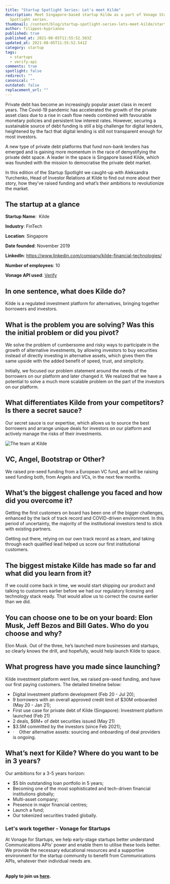 ```yaml
---
title: "Startup Spotlight Series: Let's meet Kilde"
description: Meet Singapore-based startup Kildw as a part of Vonage Startup
  Spotlight series.
thumbnail: /content/blog/startup-spotlight-series-lets-meet-kilde/startups_kilde_1200x600.png
author: filippos-kyprianou
published: true
published_at: 2021-08-05T11:55:52.503Z
updated_at: 2021-08-05T11:55:52.541Z
category: startup
tags:
  - startups
  - verify-api
comments: true
spotlight: false
redirect: ""
canonical: ""
outdated: false
replacement_url: ""
---
```

Private debt has become an increasingly popular asset class in recent years. The Covid-19 pandemic has accelerated the growth of the private asset class due to a rise in cash flow needs combined with favourable monetary policies and persistent low interest rates. However, securing a sustainable source of debt funding is still a big challenge for digital lenders, heightened by the fact that digital lending is still not transparent enough for most investors.

A new type of private debt platforms that fund non-bank lenders has emerged and is gaining more momentum in the race of demystifying the private debt space. A leader in the space is Singapore based Kilde, which was founded with the mission to democratise the private debt market.

In this edition of the Startup Spotlight we caught-up with Aleksandra Yurchenko, Head of Investor Relations at Kilde to find out more about their story, how they’ve raised funding and what’s their ambitions to revolutionize the market.

## The startup at a glance

**Startup Name**:  Kilde

**Industry**: FinTech

**Location**: Singapore

**Date founded**: November 2019

**LinkedIn**: <https://www.linkedin.com/company/kilde-financial-technologies/>

**Number of employees**: 10

**Vonage API used**: [Verify](https://developer.nexmo.com/verify/overview)

## In one sentence, what does Kilde do?



Kilde is a regulated investment platform for alternatives, bringing together borrowers and investors.

## What is the problem you are solving? Was this the initial problem or did you pivot?

We solve the problem of cumbersome and risky ways to participate in the growth of alternative investments, by allowing investors to buy securities instead of directly investing in alternative assets, which gives them the same upside with the added benefit of speed, trust, and simplicity.

Initially, we focused our problem statement around the needs of the borrowers on our platform and later changed it. We realized that we have a potential to solve a much more scalable problem on the part of the investors on our platform. 

## What differentiates Kilde from your competitors? Is there a secret sauce?

Our secret sauce is our expertise, which allows us to source the best borrowers and arrange unique deals for investors on our platform and actively manage the risks of their investments. 

![The team at Kilde](/content/blog/startup-spotlight-series-lets-meet-kilde/befunky-collage.jpg "The team at Kilde")

## VC, Angel, Bootstrap or Other?

We raised pre-seed funding from a European VC fund, and will be raising seed funding both, from Angels and VCs, in the next few months. 

## What’s the biggest challenge you faced and how did you overcome it?

Getting the first customers on board has been one of the bigger challenges, enhanced by the lack of track record and COVID-driven environment. In this period of uncertainty, the majority of the institutional investors tend to stick with existing partners. 

Getting out there, relying on our own track record as a team, and taking through each qualified lead helped us score our first institutional customers. 

## The biggest mistake Kilde has made so far and what did you learn from it?

If we could come back in time, we would start shipping our product and talking to customers earlier before we had our regulatory licensing and technology stack ready. That would allow us to correct the course earlier than we did. 

## You can choose one to be on your board: Elon Musk, Jeff Bezos and Bill Gates. Who do you choose and why? 

Elon Musk. Out of the three, he’s launched more businesses and startups, so clearly knows the drill, and hopefully, would help launch Kilde to space.

## What progress have you made since launching? 

Kilde investment platform went live, we raised pre-seed funding, and have our first paying customers. The detailed timeline below:

* Digital investment platform development (Feb 20 - Jul 20);
* 9 borrowers with an overall approved credit limit of $30M onboarded (May 20 - Jan 21);
* First use case for private debt of Kilde (Singapore): Investment platform launched (Feb 21)
* 2 deals, $6M+ of debt securities issued (May 21)
* $3.5M committed by the investors (since Feb 2021);
* ·    Other alternative assets: sourcing and onboarding of deal providers is ongoing.

## What’s next for Kilde? Where do you want to be in 3 years?

Our ambitions for a 3-5 years horizon:

* $5 bln outstanding loan portfolio in 5 years; 
* Becoming one of the most sophisticated and tech-driven financial institutions globally;
* Multi-asset company;
* Presence in major financial centres;
* Launch a fund;
* Our tokenized securities traded globally.

### Let's work together - Vonage for Startups

At Vonage for Startups, we help early-stage startups better understand Communications APIs' power and enable them to utilise these tools better. We provide the necessary educational resources and a supportive environment for the startup community to benefit from Communications APIs, whatever their individual needs are.

**\
Apply to join us [here](https://vonage.dev/3d093hA).**